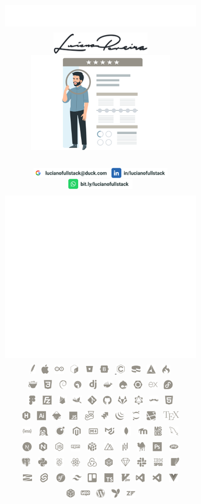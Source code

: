 <p align="center">
  <a href="https://lucianofullstack.github.io/lucianopereira">
    <img src="./assets/lucianopereira.svg" alt="Luciano Pereira">
  </a>
</p>
<p align="center">
  <a href="https://lucianofullstack.github.io/lucianopereira">
    <img src="./assets/signature.svg" width="250px" alt="Luciano Pereira Signature">
    <br>
    <img src="./assets/resume.svg" height="250px" alt="Luciano Pereira Resume">
  </a>
</p>
<br>
<p align="center">
    <a href="mailto:lucianofullstack@duck.com?subject=I%20saw%20your%20GitHub%20Profilee&body=Hi,%20Luciano%20"><img height="26px" src="./assets/mail.svg" alt="mail"></a>
    <a href="https://www.linkedin.com/in/lucianofullstack"><img height="26px" src="./assets/linkedin.svg" alt="LinkedIn"></a>
    <a href="https://bit.ly/lucianofullstack"><img height="26px" src="./assets/whatsapp.svg" alt="whatsapp"></a>
</p>
<p align="center">
  <img src="github-metrics.svg">
</p>
<p align="center"><a href="https://apache.org/"><img height="24px" src="./assets/icons/apache.svg" alt="Apache"></a>&nbsp;&nbsp;&nbsp;&nbsp;<a href="https://apple.com"><img height="24px" src="./assets/icons/apple.svg" alt="Apple"></a>&nbsp;&nbsp;&nbsp;&nbsp;<a href="https://www.arduino.cc"><img height="24px" src="./assets/icons/arduino.svg" alt="Arduino"></a>&nbsp;&nbsp;&nbsp;&nbsp;<a href="https://www.gnu.org/software/bash/"><img height="24px" src="./assets/icons/bash.svg" alt="bash"></a>&nbsp;&nbsp;&nbsp;&nbsp;<a href="https://bitbucket.org"><img height="24px" src="./assets/icons/bitbucket.svg" alt="Bitbucket"></a>&nbsp;&nbsp;&nbsp;&nbsp;<a href="https://getbootstrap.com/"><img height="24px" src="./assets/icons/bootstrap.svg" alt="bootstrap"></a>&nbsp;&nbsp;&nbsp;&nbsp;<a href="https://www.open-std.org/jtc1/sc22/wg14/"> <img height="24px" src="./assets/icons/c.svg" alt="c language"></a>&nbsp;&nbsp;&nbsp;&nbsp;<a href="https://cakephp.org/"><img height="24px" src="./assets/icons/cakephp.svg" alt="cake php"></a>&nbsp;&nbsp;&nbsp;&nbsp;<a href="https://cmake.org/"><img height="24px" src="./assets/icons/cmake.svg" alt="c make"></a>&nbsp;&nbsp;&nbsp;&nbsp;<a href="https://codeigniter.com/"><img height="24px" src="./assets/icons/codeigniter.svg" alt="code igniter"></a></p><p align="center"><a href="https://coffeescript.org/"><img height="24px" src="./assets/icons/coffeescript.svg" alt="coffee script"></a>&nbsp;&nbsp;&nbsp;&nbsp;<a href="https://www.w3.org/TR/2001/WD-css3-roadmap-20010523/"><img height="24px" src="./assets/icons/css3.svg" alt="css3"></a>&nbsp;&nbsp;&nbsp;&nbsp;<a href="https://www.debian.org/"><img height="24px" src="./assets/icons/debian.svg" alt="debian"></a>&nbsp;&nbsp;&nbsp;&nbsp;<a href="https://deno.land/"><img height="24px" src="./assets/icons/denojs.svg" alt="denojs"></a>&nbsp;&nbsp;&nbsp;&nbsp;<a href="https://www.djangoproject.com/"><img height="24px" src="./assets/icons/django.svg" alt="django"></a>&nbsp;&nbsp;&nbsp;&nbsp;<a href="https://www.docker.com/"><img height="24px" src="./assets/icons/docker.svg" alt="docker"></a>&nbsp;&nbsp;&nbsp;&nbsp;<a href="https://www.drupal.org/"><img height="24px" src="./assets/icons/drupal.svg" alt="drupal"></a>&nbsp;&nbsp;&nbsp;&nbsp;<a href="https://eslint.org/"><img height="24px" src="./assets/icons/eslint.svg" alt="eslint"></a>&nbsp;&nbsp;&nbsp;&nbsp;<a href="https://expressjs.com/"><img height="24px" src="./assets/icons/express.svg" alt="express"></a>&nbsp;&nbsp;&nbsp;&nbsp;<a href="https://getfedora.org/es/"><img height="24px" src="./assets/icons/fedora.svg" alt="fedora"></a></p><p align="center"><a href="https://www.figma.com/"><img height="24px" src="./assets/icons/figma.svg" alt="figma"></a>&nbsp;&nbsp;&nbsp;&nbsp;<a href="https://filezilla-project.org/"><img height="24px" src="./assets/icons/filezilla.svg" alt="filezilla"></a>&nbsp;&nbsp;&nbsp;&nbsp;<a href="https://firebase.google.com/?hl=es"><img height="24px" src="./assets/icons/firebase.svg" alt="firbase"></a>&nbsp;&nbsp;&nbsp;&nbsp;<a href="https://www.gimp.org/"><img height="24px" src="./assets/icons/gimp.svg" alt="gimp"></a>&nbsp;&nbsp;&nbsp;&nbsp;<a href="https://git-scm.com/"><img height="24px" src="./assets/icons/git.svg" alt="git"></a>&nbsp;&nbsp;&nbsp;&nbsp;<a href="https://github.com/thisIsMySourceCode"><img height="24px" src="./assets/icons/github.svg" alt="github"></a>&nbsp;&nbsp;&nbsp;&nbsp;<a href="https://about.gitlab.com/"><img height="24px" src="./assets/icons/gitlab.svg" alt="gitlab"></a>
&nbsp;&nbsp;&nbsp;&nbsp;<a href="https://graphql.org/"><img height="24px" src="./assets/icons/graphql.svg" alt="graphsql"></a>&nbsp;&nbsp;&nbsp;&nbsp;<a href="https://handlebarsjs.com/"><img height="24px" src="./assets/icons/handlebars.svg" alt="handlebars"></a>&nbsp;&nbsp;&nbsp;&nbsp;<a href="https://html.spec.whatwg.org/"><img height="24px" src="./assets/icons/html5.svg" alt="html5"></a></p><p align="center"><a href="https://gohugo.io/"><img height="24px" src="./assets/icons/hugo.svg" alt="hugo"></a>&nbsp;&nbsp;&nbsp;&nbsp;<a href="https://www.adobe.com/ar/products/illustrator.html"><img height="24px" src="./assets/icons/illustrator.svg"  alt="illustrator"></a>&nbsp;&nbsp;&nbsp;&nbsp;<a href="https://inkscape.org/es/"><img height="24px" src="./assets/icons/inkscape.svg"     alt="inkscape"></a>
&nbsp;&nbsp;&nbsp;&nbsp;<a href="https://developer.mozilla.org/en-US/docs/Web/JavaScript/Reference"><img height="24px" src="./assets/icons/javascript.svg"   alt="javascript"></a>
&nbsp;&nbsp;&nbsp;&nbsp;<a href="https://jestjs.io/"><img height="24px" src="./assets/icons/jest.svg"         alt="jest"></a>&nbsp;&nbsp;&nbsp;&nbsp;<a href="https://www.atlassian.com/es/software/jira"><img height="24px" src="./assets/icons/jira.svg"         alt="jira"></a>&nbsp;&nbsp;&nbsp;&nbsp;<a href="https://jquery.com/"><img height="24px" src="./assets/icons/jquery.svg"       alt="jquery"></a>
&nbsp;&nbsp;&nbsp;&nbsp;<a href="https://jupyter.org/"><img height="24px" src="./assets/icons/jupyter.svg"      alt="jupyter"></a>&nbsp;&nbsp;&nbsp;&nbsp;<a href="https://laravel.com/"><img height="24px" src="./assets/icons/laravel.svg"      alt="laravel"></a>
&nbsp;&nbsp;&nbsp;&nbsp;<a href="https://www.latex-project.org/"><img height="24px" src="./assets/icons/latex.svg"        alt="latex"></a></p><p align="center">  <a href="https://lesscss.org/"><img height="24px" src="./assets/icons/less.svg"         alt="less"></a>
&nbsp;&nbsp;&nbsp;&nbsp;<a href="https://www.linuxfoundation.org/"><img height="24px" src="./assets/icons/linux.svg"        alt="linux"></a>
&nbsp;&nbsp;&nbsp;&nbsp;<a href="https://www.lua.org/"><img height="24px" src="./assets/icons/lua.svg"          alt="lua"></a>
&nbsp;&nbsp;&nbsp;&nbsp;<a href="https://about.magento.com/Magento-Commerce.html"><img height="24px" src="./assets/icons/magento.svg"      alt="magento"></a>
&nbsp;&nbsp;&nbsp;&nbsp;<a href="https://daringfireball.net/projects/markdown/"><img height="24px" src="./assets/icons/markdown.svg"     alt="markdown"></a>
&nbsp;&nbsp;&nbsp;&nbsp;<a href="https://mui.com/material-ui/"><img height="24px" src="./assets/icons/materialui.svg"   alt="materialui"></a>
&nbsp;&nbsp;&nbsp;&nbsp;<a href="https://www.mongodb.com/"><img height="24px" src="./assets/icons/mongodb.svg"      alt="mongodb"></a>
&nbsp;&nbsp;&nbsp;&nbsp;<a href="https://moodle.org/"><img height="24px" src="./assets/icons/moodle.svg"       alt="moodle"></a>
&nbsp;&nbsp;&nbsp;&nbsp;<a href="http://freedos.org/"><img height="24px" src="./assets/icons/msdos.svg"        alt="msdos"></a>
&nbsp;&nbsp;&nbsp;&nbsp;<a href="https://www.mysql.com/"><img height="24px" src="./assets/icons/mysql.svg"        alt="mysql"></a>
</p><p align="center">  <a href="https://nextjs.org/"><img height="24px" src="./assets/icons/nextjs.svg"       alt="nextjs"></a>
&nbsp;&nbsp;&nbsp;&nbsp;<a href="https://nginx.org/en/"><img height="24px" src="./assets/icons/nginx.svg"        alt="nginx"></a>
&nbsp;&nbsp;&nbsp;&nbsp;<a href="https://nodejs.org/en/"><img height="24px" src="./assets/icons/nodejs.svg"       alt="nodejs"></a>
&nbsp;&nbsp;&nbsp;&nbsp;<a href="https://www.npmjs.com/"><img height="24px" src="./assets/icons/npm.svg"          alt="npm"></a>
&nbsp;&nbsp;&nbsp;&nbsp;<a href="https://numpy.org/"><img height="24px" src="./assets/icons/numpy.svg"        alt="numpy"></a>
&nbsp;&nbsp;&nbsp;&nbsp;<a href="https://nuxtjs.org/"><img height="24px" src="./assets/icons/nuxtjs.svg"       alt="nuxtjs"></a>
&nbsp;&nbsp;&nbsp;&nbsp;<a href="https://pandafw.github.io/panda/index_en.html"><img height="24px" src="./assets/icons/pandas.svg"       alt="pandas"></a>
&nbsp;&nbsp;&nbsp;&nbsp;<a href="https://www.perl.org/"><img height="24px" src="./assets/icons/perl.svg"         alt="perl"></a>
&nbsp;&nbsp;&nbsp;&nbsp;<a href="https://www.adobe.com/la/products/photoshop.html"><img height="24px" src="./assets/icons/photoshop.svg"    alt="photoshop"></a>
&nbsp;&nbsp;&nbsp;&nbsp;<a href="https://www.php.net/"><img height="24px" src="./assets/icons/php.svg"          alt="php"></a>
</p><p align="center">  <a href="https://www.postgresql.org/"><img height="24px" src="./assets/icons/postgresql.svg"   alt="postgresql"></a>
&nbsp;&nbsp;&nbsp;&nbsp;<a href="https://www.python.org/"><img height="24px" src="./assets/icons/python.svg"       alt="python"></a>
&nbsp;&nbsp;&nbsp;&nbsp;<a href="https://www.raspberrypi.com/"><img height="24px" src="./assets/icons/raspberrypi.svg"  alt="raspberry pi"></a>
&nbsp;&nbsp;&nbsp;&nbsp;<a href="https://reactjs.org/"><img height="24px" src="./assets/icons/react.svg"        alt="react"></a>
&nbsp;&nbsp;&nbsp;&nbsp;<a href="https://redux.js.org/"><img height="24px" src="./assets/icons/redux.svg"        alt="redux"></a>
&nbsp;&nbsp;&nbsp;&nbsp;<a href="https://sequelize.org/"><img height="24px" src="./assets/icons/sequelize.svg"    alt="sequelize"></a>
&nbsp;&nbsp;&nbsp;&nbsp;<a href="https://www.sketch.com/"><img height="24px" src="./assets/icons/sketch.svg"       alt="sketch"></a>
&nbsp;&nbsp;&nbsp;&nbsp;<a href="https://slack.com"><img height="24px" src="./assets/icons/slack.svg"        alt="slack"></a>
&nbsp;&nbsp;&nbsp;&nbsp;<a href="https://www.ibm.com/spss"><img height="24px" src="./assets/icons/spss.svg"         alt="spss"></a>
&nbsp;&nbsp;&nbsp;&nbsp;<a href="https://www.sqlite.org/index.html"><img height="24px" src="./assets/icons/sqlite.svg"       alt="sqlite"></a>
</p><p align="center">  <a href="https://subversion.apache.org/"><img height="24px" src="./assets/icons/subversion.svg"   alt="subversion"></a>
&nbsp;&nbsp;&nbsp;&nbsp;<a href="https://svelte.dev/"><img height="24px" src="./assets/icons/svelte.svg"       alt="svelte"></a>
&nbsp;&nbsp;&nbsp;&nbsp;<a href="https://symfony.com/"><img height="24px" src="./assets/icons/symfony.svg"      alt="symphony"></a>
&nbsp;&nbsp;&nbsp;&nbsp;<a href="https://tailwindcss.com/"><img height="24px" src="./assets/icons/tailwindcss.svg"  alt="tailwindcss"></a>&nbsp;&nbsp;&nbsp;&nbsp;<a href="https://trello.com/"><img height="24px" src="./assets/icons/trello.svg"  alt="trello"></a>
&nbsp;&nbsp;&nbsp;&nbsp;<a href="https://www.typescriptlang.org/"><img height="24px" src="./assets/icons/typescript.svg"   alt="typescript"></a>
&nbsp;&nbsp;&nbsp;&nbsp;<a href="https://www.vim.org"><img height="24px" src="./assets/icons/vim.svg"  alt="vim"></a>&nbsp;&nbsp;&nbsp;&nbsp;<a href="https://visualstudio.microsoft.com/"><img height="24px" src="./assets/icons/visualstudio.svg" alt="visualstudio"></a>
&nbsp;&nbsp;&nbsp;&nbsp;<a href="https://code.visualstudio.com/"><img height="24px" src="./assets/icons/vscode.svg" alt="vscode"></a>
&nbsp;&nbsp;&nbsp;&nbsp;<a href="https://vuejs.org/"><img height="24px" src="./assets/icons/vuejs.svg"        alt="vuejs"></a></p><p align="center">  <a href="https://webpack.js.org/"><img height="24px" src="./assets/icons/webpack.svg"      alt="webpack"></a>&nbsp;&nbsp;&nbsp;&nbsp;<a href="https://woocommerce.com/"><img height="24px" src="./assets/icons/woocommerce.svg"  alt="woocommerce"></a>&nbsp;&nbsp;&nbsp;&nbsp;<a href="https://wordpress.org/"><img height="24px" src="./assets/icons/wordpress.svg"    alt="wordpress"></a>&nbsp;&nbsp;&nbsp;&nbsp;<a href="https://www.yiiframework.com/"><img height="24px" src="./assets/icons/yii.svg" alt="yii"></a>&nbsp;&nbsp;&nbsp;&nbsp;<a href="https://framework.zend.com/"><img height="24px" src="./assets/icons/zend.svg" alt="zend"></a>
</p>
